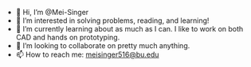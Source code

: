 - 👋 Hi, I’m @Mei-Singer
- 👀 I’m interested in solving problems, reading, and learning!
- 🌱 I’m currently learning about as much as I can. I like to work on both CAD and hands on prototyping.
- 💞️ I’m looking to collaborate on pretty much anything.
- 📫 How to reach me: meisinger516@bu.edu

<!---
Mei-Singer/Mei-Singer is a ✨ special ✨ repository because its `README.md` (this file) appears on your GitHub profile.
You can click the Preview link to take a look at your changes.
--->
